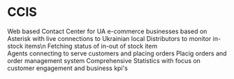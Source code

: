 # CCIS
Web based Contact Center for UA e-commerce businesses based on Asterisk with live connections to Ukrainian local Distributors to monitor in-stock items\n
Fetching status of in-out of stock item<br>
Agents connecting to serve customers and placing orders
Placig orders and order management system
Comprehensive Statistics with focus on customer engagement and business kpi's
